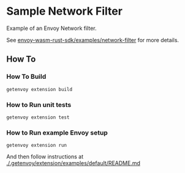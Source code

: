 # Sample Network Filter

Example of an Envoy Network filter.

See [envoy-wasm-rust-sdk/examples/network-filter](https://github.com/tetratelabs/envoy-wasm-rust-sdk/tree/master/examples/network-filter)
for more details.

## How To

### How To Build

```shell
getenvoy extension build
```

### How to Run unit tests

```shell
getenvoy extension test
```

### How to Run example Envoy setup

```shell
getenvoy extension run
```

And then follow instructions at [./.getenvoy/extension/examples/default/README.md](./.getenvoy/extension/examples/default/README.md)
